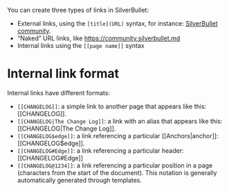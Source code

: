 You can create three types of links in SilverBullet:

* External links, using the `[title](URL)` syntax, for instance: [SilverBullet community](https://community.silverbullet.md).
* “Naked” URL links, like https://community.silverbullet.md
* Internal links using the `[[page name]]` syntax

# Internal link format
Internal links have different formats:

* `[[CHANGELOG]]`: a simple link to another page that appears like this: [[CHANGELOG]].
* `[[CHANGELOG|The Change Log]]`: a link with an alias that appears like this: [[CHANGELOG|The Change Log]].
* `[[CHANGELOG$edge]]`: a link referencing a particular [[Anchors|anchor]]: [[CHANGELOG$edge]].
* `[[CHANGELOG#Edge]]`: a link referencing a particular header: [[CHANGELOG#Edge]]
* `[[CHANGELOG@1234]]`: a link referencing a particular position in a page (characters from the start of the document). This notation is generally automatically generated through templates.
